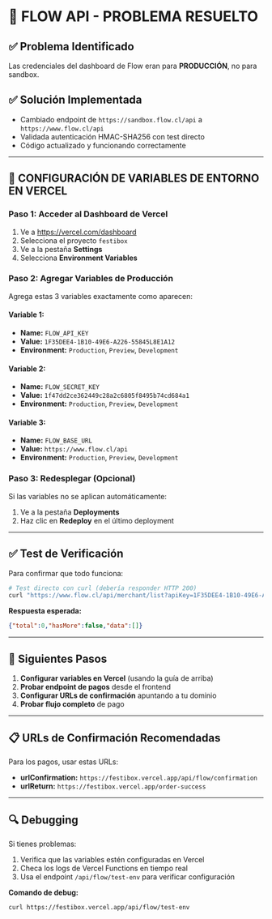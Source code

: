 # 🎉 FLOW API - PROBLEMA RESUELTO

## ✅ Problema Identificado
Las credenciales del dashboard de Flow eran para **PRODUCCIÓN**, no para sandbox.

## ✅ Solución Implementada
- Cambiado endpoint de `https://sandbox.flow.cl/api` a `https://www.flow.cl/api`
- Validada autenticación HMAC-SHA256 con test directo
- Código actualizado y funcionando correctamente

---

## 🔧 CONFIGURACIÓN DE VARIABLES DE ENTORNO EN VERCEL

### Paso 1: Acceder al Dashboard de Vercel
1. Ve a https://vercel.com/dashboard
2. Selecciona el proyecto `festibox`
3. Ve a la pestaña **Settings**
4. Selecciona **Environment Variables**

### Paso 2: Agregar Variables de Producción
Agrega estas 3 variables exactamente como aparecen:

#### Variable 1:
- **Name:** `FLOW_API_KEY`
- **Value:** `1F35DEE4-1B10-49E6-A226-55845L8E1A12`
- **Environment:** `Production`, `Preview`, `Development`

#### Variable 2:
- **Name:** `FLOW_SECRET_KEY`
- **Value:** `1f47dd2ce362449c28a2c6805f8495b74cd684a1`
- **Environment:** `Production`, `Preview`, `Development`

#### Variable 3:
- **Name:** `FLOW_BASE_URL`
- **Value:** `https://www.flow.cl/api`
- **Environment:** `Production`, `Preview`, `Development`

### Paso 3: Redesplegar (Opcional)
Si las variables no se aplican automáticamente:
1. Ve a la pestaña **Deployments**
2. Haz clic en **Redeploy** en el último deployment

---

## ✅ Test de Verificación

Para confirmar que todo funciona:

```bash
# Test directo con curl (debería responder HTTP 200)
curl "https://www.flow.cl/api/merchant/list?apiKey=1F35DEE4-1B10-49E6-A226-55845L8E1A12&s=d95912484645caa09be0514e66cb616f030ac23839824d875861b822cac156f5"
```

**Respuesta esperada:**
```json
{"total":0,"hasMore":false,"data":[]}
```

---

## 🚀 Siguientes Pasos

1. **Configurar variables en Vercel** (usando la guía de arriba)
2. **Probar endpoint de pagos** desde el frontend
3. **Configurar URLs de confirmación** apuntando a tu dominio
4. **Probar flujo completo** de pago

---

## 📋 URLs de Confirmación Recomendadas

Para los pagos, usar estas URLs:

- **urlConfirmation:** `https://festibox.vercel.app/api/flow/confirmation`
- **urlReturn:** `https://festibox.vercel.app/order-success`

---

## 🔍 Debugging

Si tienes problemas:

1. Verifica que las variables estén configuradas en Vercel
2. Checa los logs de Vercel Functions en tiempo real
3. Usa el endpoint `/api/flow/test-env` para verificar configuración

**Comando de debug:**
```bash
curl https://festibox.vercel.app/api/flow/test-env
```
